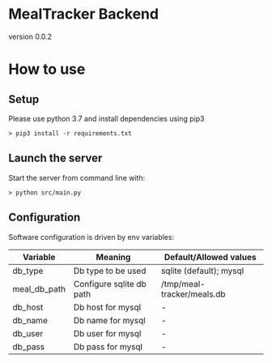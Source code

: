 # MealTracker Backend

version 0.0.2

# How to use

## Setup

Please use python 3.7 and install dependencies using pip3

    > pip3 install -r requirements.txt

## Launch the server

Start the server from command line with:

    > python src/main.py

## Configuration

Software configuration is driven by env variables:

| Variable | Meaning | Default/Allowed values |
|----------|---------|----------------|
| db_type | Db type to be used | sqlite (default); mysql |
| meal_db_path | Configure sqlite db path | /tmp/meal-tracker/meals.db |
| db_host | Db host for mysql | - |
| db_name | Db name for mysql | - |
| db_user | Db user for mysql | - |
| db_pass | Db pass for mysql | - |